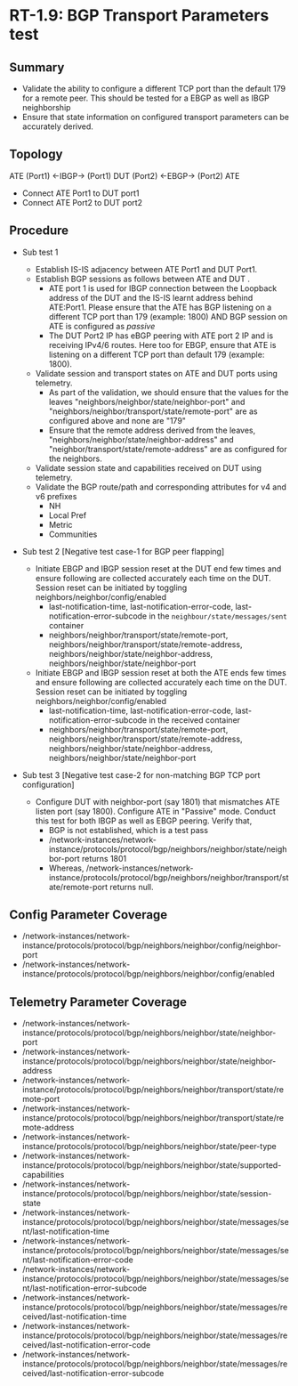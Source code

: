 # RT-1.9: BGP Transport Parameters test

## Summary
 - Validate the ability to configure a different TCP port than the default 179 for a remote peer. This should be tested for a EBGP as well as IBGP neighborship
 - Ensure that state information on configured transport parameters can be accurately derived.

## Topology
ATE (Port1) <-IBGP-> (Port1) DUT (Port2) <-EBGP-> (Port2) ATE
  - Connect ATE Port1 to DUT port1
  - Connect ATE Port2 to DUT port2

## Procedure
  - Sub test 1
    - Establish IS-IS adjacency between ATE Port1 and DUT Port1. 
    - Establish BGP sessions as follows between ATE and DUT . 
      - ATE port 1 is used for IBGP connection between the Loopback address of the DUT and the IS-IS learnt address behind ATE:Port1. Please ensure that the ATE has BGP listening on a different TCP port than 179 (example: 1800) AND BGP session on ATE is configured as *passive*
      - The DUT Port2 IP has eBGP peering with ATE port 2 IP and is receiving IPv4/6 routes. Here too for EBGP, ensure that ATE is listening on a different TCP port than default 179 (example: 1800).
    - Validate session and transport states on ATE and DUT ports using telemetry.
      - As part of the validation, we should ensure that the values for the leaves "neighbors/neighbor/state/neighbor-port" and "neighbors/neighbor/transport/state/remote-port" are as configured above and none are "179"
      - Ensure that the remote address derived from the leaves, "neighbors/neighbor/state/neighbor-address" and "neighbor/transport/state/remote-address" are as configured for the neighbors.
    - Validate session state and capabilities received on DUT using telemetry.
    - Validate the BGP route/path and corresponding attributes for v4 and v6 prefixes
      - NH
      - Local Pref
      - Metric
      - Communities
  - Sub test 2 [Negative test case-1 for BGP peer flapping]
    - Initiate EBGP and IBGP session reset at the DUT end few times and ensure following are collected accurately each time on the DUT. Session reset can be initiated by toggling neighbors/neighbor/config/enabled
      - last-notification-time, last-notification-error-code, last-notification-error-subcode in the `neighbour/state/messages/sent` container
      - neighbors/neighbor/transport/state/remote-port, neighbors/neighbor/transport/state/remote-address, neighbors/neighbor/state/neighbor-address, neighbors/neighbor/state/neighbor-port
    - Initiate EBGP and IBGP session reset at both the ATE ends few times and ensure following are collected accurately each time on the DUT. Session reset can be initiated by toggling neighbors/neighbor/config/enabled
      - last-notification-time, last-notification-error-code, last-notification-error-subcode in the received container
      - neighbors/neighbor/transport/state/remote-port, neighbors/neighbor/transport/state/remote-address, neighbors/neighbor/state/neighbor-address, neighbors/neighbor/state/neighbor-port
     
  - Sub test 3 [Negative test case-2 for non-matching BGP TCP port configuration]
    - Configure DUT with neighbor-port (say 1801) that mismatches ATE listen port (say 1800). Configure ATE in "Passive" mode. Conduct this test for both IBGP as well as EBGP peering. Verify that,
      - BGP is not established, which is a test pass
      - /network-instances/network-instance/protocols/protocol/bgp/neighbors/neighbor/state/neighbor-port returns 1801
      - Whereas, /network-instances/network-instance/protocols/protocol/bgp/neighbors/neighbor/transport/state/remote-port returns null.

## Config Parameter Coverage
  - /network-instances/network-instance/protocols/protocol/bgp/neighbors/neighbor/config/neighbor-port
  - /network-instances/network-instance/protocols/protocol/bgp/neighbors/neighbor/config/enabled

## Telemetry Parameter Coverage
  - /network-instances/network-instance/protocols/protocol/bgp/neighbors/neighbor/state/neighbor-port
  - /network-instances/network-instance/protocols/protocol/bgp/neighbors/neighbor/state/neighbor-address
  - /network-instances/network-instance/protocols/protocol/bgp/neighbors/neighbor/transport/state/remote-port
  - /network-instances/network-instance/protocols/protocol/bgp/neighbors/neighbor/transport/state/remote-address
  - /network-instances/network-instance/protocols/protocol/bgp/neighbors/neighbor/state/peer-type
  - /network-instances/network-instance/protocols/protocol/bgp/neighbors/neighbor/state/supported-capabilities
  - /network-instances/network-instance/protocols/protocol/bgp/neighbors/neighbor/state/session-state
  - /network-instances/network-instance/protocols/protocol/bgp/neighbors/neighbor/state/messages/sent/last-notification-time
  - /network-instances/network-instance/protocols/protocol/bgp/neighbors/neighbor/state/messages/sent/last-notification-error-code
  - /network-instances/network-instance/protocols/protocol/bgp/neighbors/neighbor/state/messages/sent/last-notification-error-subcode
  - /network-instances/network-instance/protocols/protocol/bgp/neighbors/neighbor/state/messages/received/last-notification-time
  - /network-instances/network-instance/protocols/protocol/bgp/neighbors/neighbor/state/messages/received/last-notification-error-code
  - /network-instances/network-instance/protocols/protocol/bgp/neighbors/neighbor/state/messages/received/last-notification-error-subcode

